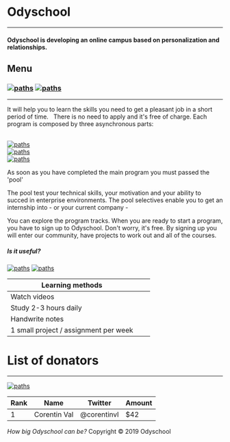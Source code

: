 # Odyschool
***
#### Odyschool is developing an online campus based on personalization and relationships.

## Menu

### [![paths](https://img.shields.io/badge/Sign_up-orange.svg)](https://github.com/corentinvl/odyschool/blob/master/README.md) [![paths](https://img.shields.io/badge/Sign_in-gray.svg)](https://github.com/corentinvl/odyschool/blob/master/README.md) 

***

It will help you to learn the skills you need to get a pleasant job in a short period of time.
&nbsp;
There is no need to apply and it's free of charge. 
Each program is composed by three asynchronous parts:

&nbsp;
\
[![paths](https://img.shields.io/badge/personal_development-explore_now-brightgreen.svg)](https://github.com/corentinvl/odyschool/blob/master/README.md) \
[![paths](https://img.shields.io/badge/the_theory_side-explore_now-brightgreen.svg)](https://github.com/corentinvl/odyschool/blob/master/README.md) \
[![paths](https://img.shields.io/badge/the_practical_side-explore_now-brightgreen.svg)](https://github.com/corentinvl/odyschool/blob/master/README.md) 

As soon as you have completed the main program you must passed the 'pool'

The pool test your technical skills, your motivation and your ability to succed in enterprise environments.
The pool selectives enable you to get an internship into - or your current company -

You can explore the program tracks. When you are ready to start a program, you have to sign up to Odyschool. 
Don't worry, it's free. By signing up you will enter our community, have projects to work out and all of the courses.


##### Is it useful? 
[![paths](https://img.shields.io/badge/👍-grey.svg)](mailto:odyschool@gmail.com?subject=%F0%9F%91%8D&body=) [![paths](https://img.shields.io/badge/👎-grey.svg)](mailto:odyschool@gmail.com?subject=%F0%9F%91%8E&body=)



| Learning methods |||
| ------ | ------ | ------ |
| Watch videos |        |        |
| Study 2-3 hours daily
| Handwrite notes
| 1 small project / assignment per week


# List of donators 
***

[![paths](https://img.shields.io/badge/donate-now-orange.svg)](https://ody.revv.co/donate-today?amount=25) 

| Rank | Name | Twitter | Amount |
| ---- | ---- | ------- | ------ |
| 1 | Corentin Val | @corentinvl | $42 |


*How big Odyschool can be?*
Copyright © 2019 Odyschool

